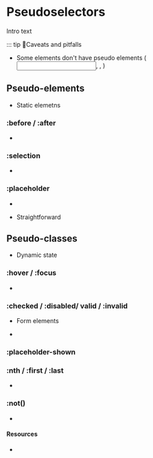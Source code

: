 # Pseudoselectors

Intro text

::: tip 🤔Caveats and pitfalls
- Some elements don't have pseudo elements (<input>, <canvas>, <img>)

## Pseudo-elements

- Static elemetns

### :before / :after

- 

### :selection

- 

### :placeholder

- 

- Straightforward

## Pseudo-classes

- Dynamic state

### :hover / :focus

- 

### :checked / :disabled/ valid / :invalid

- Form elements

- 

### :placeholder-shown

### :nth / :first / :last

- 

### :not()

- 

#### Resources

- []()

